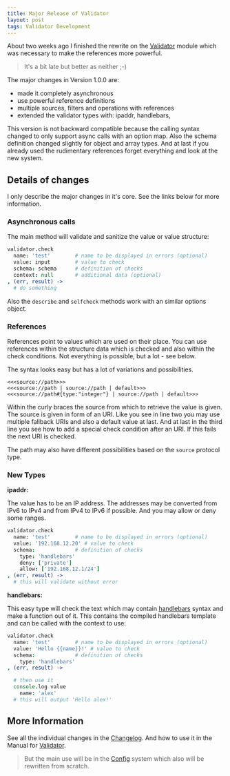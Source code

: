 ```yaml
---
title: Major Release of Validator
layout: post
tags: Validator Development
---
```


About two weeks ago I finished the rewrite on the
[Validator](https://alinex.github.io/node-validator) module which was necessary
to make the references more powerful.

> It's a bit late but better as neither ;-)

The major changes in Version 1.0.0 are:

- made it completely asynchronous
- use powerful reference definitions
- multiple sources, filters and operations with references
- extended the validator types with: ipaddr, handlebars,

This version is not backward compatible because the calling syntax changed to only
support async calls with an option map. Also the schema definition changed slightly
for object and array types. And at last íf you already used the rudimentary references
forget everything and look at the new system.

Details of changes
------------------------------------------------------------------

I only describe the major changes in it's core. See the links below for more information.

### Asynchronous calls

The main method will validate and sanitize the value or value structure:

``` coffee
validator.check
  name: 'test'        # name to be displayed in errors (optional)
  value: input        # value to check
  schema: schema      # definition of checks
  context: null       # additional data (optional)
, (err, result) ->
  # do something
```

Also the `describe` and `selfcheck` methods work with an similar options object.

### References

References point to values which are used on their place. You can use references
within the structure data which is checked and also within the check conditions.
Not everything is possible, but a lot - see below.

The syntax looks easy but has a lot of variations and possibilities.

``` text
<<<source://path>>>
<<<source://path | source://path | default>>>
<<<source://path#{type:"integer"} | source://path | default>>>
```

Within the curly braces the source from which to retrieve the value is given.
The source is given in form of an URI.
Like you see in line two you may use multiple fallback URIs and also a default
value at last.
And at last in the third line you see how to add a special check condition
after an URI. If this fails the next URI is checked.

The path may also have different possibilities based on the `source` protocol
type.

### New Types

__ipaddr:__

The value has to be an IP address. The addresses may be converted from IPv6 to
IPv4 and from IPv4 to IPv6 if possible. And you may allow or deny some ranges.

``` coffee
validator.check
  name: 'test'        # name to be displayed in errors (optional)
  value: '192.168.12.20' # value to check
  schema:             # definition of checks
    type: 'handlebars'
    deny: ['private']
    allow: ['192.168.12.1/24']
, (err, result) ->
  # this will validate without error
```

__handlebars:__

This easy type will check the text which may contain [handlebars](http://handlebarsjs.com/)
syntax and make a function out of it. This contains the compiled handlebars template
and can be called with the context to use:

``` coffee
validator.check
  name: 'test'        # name to be displayed in errors (optional)
  value: 'Hello {{name}}!' # value to check
  schema:             # definition of checks
    type: 'handlebars'
, (err, result) ->

  # then use it
  console.log value
    name: 'alex'
  # this will output 'Hello alex!'
```

More Information
------------------------------------------------------------------

See all the individual changes in the
[Changelog](/node-validator/Changelog.md.html).
And how to use it in the Manual for [Validator](https://alinex.github.io/node-validator).

> But the main use will be in the [Config](https://alinex.github.io/node-config)
> system which also will be rewritten from scratch.

